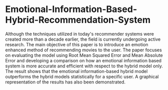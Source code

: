# Emotional-Information-Based-Hybrid-Recommendation-System
Although the techniques utilized in today's recommender systems were created more than a
decade earlier, the field is currently undergoing active research. The main objective of this
paper is to introduce an emotion enhanced method of recommending movies to the user.
The paper focuses on evaluating the model using Root Mean Squared Error and Mean
Absolute Error and developing a comparison on how an emotional information based
system is more accurate and efficient with respect to the hybrid model only. The result
shows that the emotional information-based hybrid model outperforms the hybrid models
statistically for a specific user. A graphical representation of the results has also been
demonstrated.